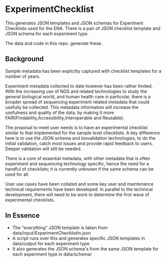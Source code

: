 # ExperimentChecklist
This generates JSON templates and JSON schemas for Experiment Checklists used for the ENA. 
There is a pair of JSON checklist template and JSON schema for each experiment type.

The data and code in this repo.  generate these.

## Background

Sample metadata has been explicitly captured with checklist templates for a number of years.

Experiment metadata collected to date however has been rather limited. With the increasing use of NGS and related technologies to study the general biological world, and human health care in particular, there is a broader spread of sequencing experiment related metadata that could usefully be collected. This metadata information will increase the usefulness and quality of the data, by making it more FAIR(Findability,Accessibility,Interoperable and Reusable).

The proposal to meet user needs is to have an experimental checklist similar to that implemented for the sample level checklists. A key difference here is to use the JSON schema and biovalidation technologies, to do the initial validation, catch most issues and provide rapid feedback to users. Deeper validation will still be needed. 

There is a core of essential metadata, with other metadata that is often experiment and sequencing technology specific, hence the need for a handful of checklists; it is currently unknown if the same schema can be used for all. 

User use cases have been collated and some key user and maintenance technical requirements have been developed. In parallel to the technical development, there will need to be work to determine the first wave of experimental checklists.

## In Essence
* The "everything" JSON template is taken from data/input/ExperimentChecklistIn.json
* A script runs over this and generates specific JSON templates in data/output for each experiment type
* It also generates the JSON schema's from the same JSON template for each experiment type in data/schema/